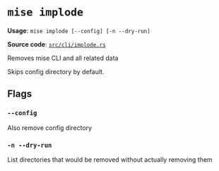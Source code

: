 # `mise implode`

**Usage**: `mise implode [--config] [-n --dry-run]`

**Source code**: [`src/cli/implode.rs`](https://github.com/jdx/mise/blob/main/src/cli/implode.rs)

Removes mise CLI and all related data

Skips config directory by default.

## Flags

### `--config`

Also remove config directory

### `-n --dry-run`

List directories that would be removed without actually removing them
